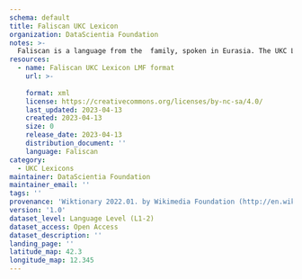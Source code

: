 ```yaml
---
schema: default
title: Faliscan UKC Lexicon
organization: DataScientia Foundation
notes: >-
  Faliscan is a language from the  family, spoken in Eurasia. The UKC Lexicon of Faliscan is represented as a lexico-semantic network. It consists of words, word senses, synsets, as well as sense-level and synset-level relationships.
resources:
  - name: Faliscan UKC Lexicon LMF format
    url: >-
      
    format: xml
    license: https://creativecommons.org/licenses/by-nc-sa/4.0/
    last_updated: 2023-04-13
    created: 2023-04-13
    size: 0
    release_date: 2023-04-13
    distribution_document: ''
    language: Faliscan
category:
  - UKC Lexicons
maintainer: DataScientia Foundation
maintainer_email: ''
tags: ''
provenance: 'Wiktionary 2022.01. by Wikimedia Foundation (http://en.wiktionary.org); Antonymy 1.0 by Gábor Bella (http://ukc.datascientia.eu); Princeton WordNet 2.1 by Princeton University (https://wordnet.princeton.edu)'
version: '1.0'
dataset_level: Language Level (L1-2)
dataset_access: Open Access
dataset_description: ''
landing_page: ''
latitude_map: 42.3
longitude_map: 12.345
---
```

